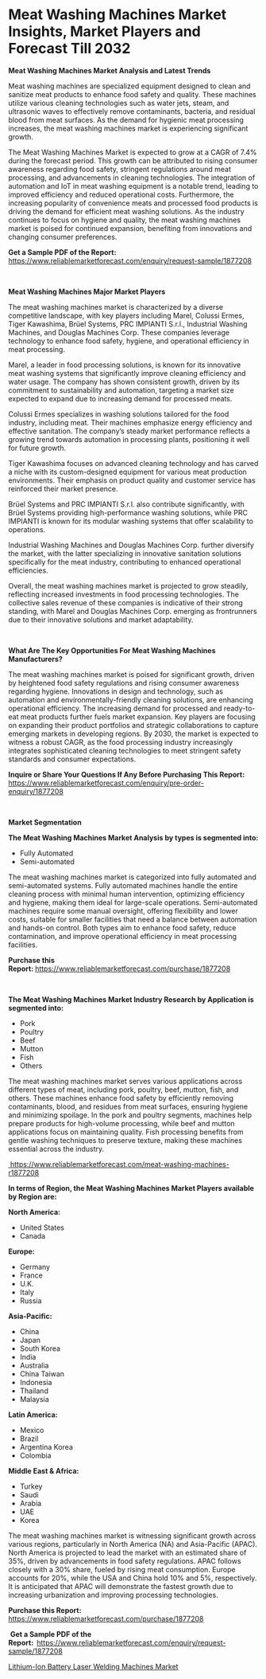<p><h1>Meat Washing Machines Market Insights, Market Players and Forecast Till 2032</h1></p><p><strong>Meat Washing Machines Market Analysis and Latest Trends</strong></p>
<p><p>Meat washing machines are specialized equipment designed to clean and sanitize meat products to enhance food safety and quality. These machines utilize various cleaning technologies such as water jets, steam, and ultrasonic waves to effectively remove contaminants, bacteria, and residual blood from meat surfaces. As the demand for hygienic meat processing increases, the meat washing machines market is experiencing significant growth. </p><p>The Meat Washing Machines Market is expected to grow at a CAGR of 7.4% during the forecast period. This growth can be attributed to rising consumer awareness regarding food safety, stringent regulations around meat processing, and advancements in cleaning technologies. The integration of automation and IoT in meat washing equipment is a notable trend, leading to improved efficiency and reduced operational costs. Furthermore, the increasing popularity of convenience meats and processed food products is driving the demand for efficient meat washing solutions. As the industry continues to focus on hygiene and quality, the meat washing machines market is poised for continued expansion, benefiting from innovations and changing consumer preferences.</p></p>
<p><strong>Get a Sample PDF of the Report:&nbsp;</strong> <a href="https://www.reliablemarketforecast.com/enquiry/request-sample/1877208?utm_campaign=2455&utm_medium=2&utm_source=Github&utm_content=ia&utm_term=28022025&utm_id=meat-washing-machines">https://www.reliablemarketforecast.com/enquiry/request-sample/1877208</a></p>
<p>&nbsp;</p>
<p><strong>Meat Washing Machines Major Market Players</strong></p>
<p><p>The meat washing machines market is characterized by a diverse competitive landscape, with key players including Marel, Colussi Ermes, Tiger Kawashima, Brüel Systems, PRC IMPIANTI S.r.l., Industrial Washing Machines, and Douglas Machines Corp. These companies leverage technology to enhance food safety, hygiene, and operational efficiency in meat processing.</p><p>Marel, a leader in food processing solutions, is known for its innovative meat washing systems that significantly improve cleaning efficiency and water usage. The company has shown consistent growth, driven by its commitment to sustainability and automation, targeting a market size expected to expand due to increasing demand for processed meats.</p><p>Colussi Ermes specializes in washing solutions tailored for the food industry, including meat. Their machines emphasize energy efficiency and effective sanitation. The company’s steady market performance reflects a growing trend towards automation in processing plants, positioning it well for future growth.</p><p>Tiger Kawashima focuses on advanced cleaning technology and has carved a niche with its custom-designed equipment for various meat production environments. Their emphasis on product quality and customer service has reinforced their market presence.</p><p>Brüel Systems and PRC IMPIANTI S.r.l. also contribute significantly, with Brüel Systems providing high-performance washing solutions, while PRC IMPIANTI is known for its modular washing systems that offer scalability to operations.</p><p>Industrial Washing Machines and Douglas Machines Corp. further diversify the market, with the latter specializing in innovative sanitation solutions specifically for the meat industry, contributing to enhanced operational efficiencies.</p><p>Overall, the meat washing machines market is projected to grow steadily, reflecting increased investments in food processing technologies. The collective sales revenue of these companies is indicative of their strong standing, with Marel and Douglas Machines Corp. emerging as frontrunners due to their innovative solutions and market adaptability.</p></p>
<p>&nbsp;</p>
<p><strong>What Are The Key Opportunities For Meat Washing Machines Manufacturers?</strong></p>
<p><p>The meat washing machines market is poised for significant growth, driven by heightened food safety regulations and rising consumer awareness regarding hygiene. Innovations in design and technology, such as automation and environmentally-friendly cleaning solutions, are enhancing operational efficiency. The increasing demand for processed and ready-to-eat meat products further fuels market expansion. Key players are focusing on expanding their product portfolios and strategic collaborations to capture emerging markets in developing regions. By 2030, the market is expected to witness a robust CAGR, as the food processing industry increasingly integrates sophisticated cleaning technologies to meet stringent safety standards and consumer expectations.</p></p>
<p><strong>Inquire or Share Your Questions If Any Before Purchasing This Report:</strong> <a href="https://www.reliablemarketforecast.com/enquiry/pre-order-enquiry/1877208?utm_campaign=2455&utm_medium=2&utm_source=Github&utm_content=ia&utm_term=28022025&utm_id=meat-washing-machines">https://www.reliablemarketforecast.com/enquiry/pre-order-enquiry/1877208</a></p>
<p>&nbsp;</p>
<p><strong>Market Segmentation</strong></p>
<p><strong>The Meat Washing Machines Market Analysis by types is segmented into:</strong></p>
<p><ul><li>Fully Automated</li><li>Semi-automated</li></ul></p>
<p><p>The meat washing machines market is categorized into fully automated and semi-automated systems. Fully automated machines handle the entire cleaning process with minimal human intervention, optimizing efficiency and hygiene, making them ideal for large-scale operations. Semi-automated machines require some manual oversight, offering flexibility and lower costs, suitable for smaller facilities that need a balance between automation and hands-on control. Both types aim to enhance food safety, reduce contamination, and improve operational efficiency in meat processing facilities.</p></p>
<p><strong>Purchase this Report:&nbsp;</strong><a href="https://www.reliablemarketforecast.com/purchase/1877208?utm_campaign=2455&utm_medium=2&utm_source=Github&utm_content=ia&utm_term=28022025&utm_id=meat-washing-machines">https://www.reliablemarketforecast.com/purchase/1877208</a></p>
<p>&nbsp;</p>
<p><strong>The Meat Washing Machines Market Industry Research by Application is segmented into:</strong></p>
<p><ul><li>Pork</li><li>Poultry</li><li>Beef</li><li>Mutton</li><li>Fish</li><li>Others</li></ul></p>
<p><p>The meat washing machines market serves various applications across different types of meat, including pork, poultry, beef, mutton, fish, and others. These machines enhance food safety by efficiently removing contaminants, blood, and residues from meat surfaces, ensuring hygiene and minimizing spoilage. In the pork and poultry segments, machines help prepare products for high-volume processing, while beef and mutton applications focus on maintaining quality. Fish processing benefits from gentle washing techniques to preserve texture, making these machines essential across the industry.</p></p>
<p><a href="https://www.reliablemarketforecast.com/meat-washing-machines-r1877208?utm_campaign=2455&utm_medium=2&utm_source=Github&utm_content=ia&utm_term=28022025&utm_id=meat-washing-machines">&nbsp;https://www.reliablemarketforecast.com/meat-washing-machines-r1877208</a></p>
<p><strong>In terms of Region, the Meat Washing Machines Market Players available by Region are:</strong></p>
<p>
    <p> <strong> North America: </strong>
        <ul>
            <li>United States</li>
            <li>Canada</li>
        </ul>
        </p> 
    <p> <strong> Europe: </strong>
        <ul>
            <li>Germany</li>
            <li>France</li>
            <li>U.K.</li>
            <li>Italy</li>
            <li>Russia</li>
        </ul>
        </p> 
    <p> <strong> Asia-Pacific: </strong>
        <ul>
            <li>China</li>
            <li>Japan</li>
            <li>South Korea</li>
            <li>India</li>
            <li>Australia</li>
            <li>China Taiwan</li>
            <li>Indonesia</li>
            <li>Thailand</li>
            <li>Malaysia</li>
        </ul>
        </p> 
    <p> <strong> Latin America: </strong>
        <ul>
            <li>Mexico</li>
            <li>Brazil</li>
            <li>Argentina Korea</li>
            <li>Colombia</li>
        </ul>
        </p> 
    <p> <strong> Middle East & Africa: </strong>
        <ul>
            <li>Turkey</li>
            <li>Saudi</li>
            <li>Arabia</li>
            <li>UAE</li>
            <li>Korea</li>
        </ul>
    </p>
    </p>
<p><p>The meat washing machines market is witnessing significant growth across various regions, particularly in North America (NA) and Asia-Pacific (APAC). North America is projected to lead the market with an estimated share of 35%, driven by advancements in food safety regulations. APAC follows closely with a 30% share, fueled by rising meat consumption. Europe accounts for 20%, while the USA and China hold 10% and 5%, respectively. It is anticipated that APAC will demonstrate the fastest growth due to increasing urbanization and improving processing technologies.</p></p>
<p><strong>Purchase this Report: </strong><a href="https://www.reliablemarketforecast.com/purchase/1877208?utm_campaign=2455&utm_medium=2&utm_source=Github&utm_content=ia&utm_term=28022025&utm_id=meat-washing-machines">https://www.reliablemarketforecast.com/purchase/1877208</a></p>
<p>&nbsp;<strong>Get a Sample PDF of the Report:&nbsp;&nbsp;</strong><a href="https://www.reliablemarketforecast.com/enquiry/request-sample/1877208?utm_campaign=2455&utm_medium=2&utm_source=Github&utm_content=ia&utm_term=28022025&utm_id=meat-washing-machines">https://www.reliablemarketforecast.com/enquiry/request-sample/1877208</a></p>
<p><strong></strong></p>
<p><p><a href="https://github.com/haaszgettre6/Market-Research-Report-List-1/blob/main/lithium-ion-battery-laser-welding-machines-market.md?utm_campaign=2455&utm_medium=2&utm_source=Github&utm_content=ia&utm_term=28022025&utm_id=meat-washing-machines">Lithium-Ion Battery Laser Welding Machines Market</a></p></p>